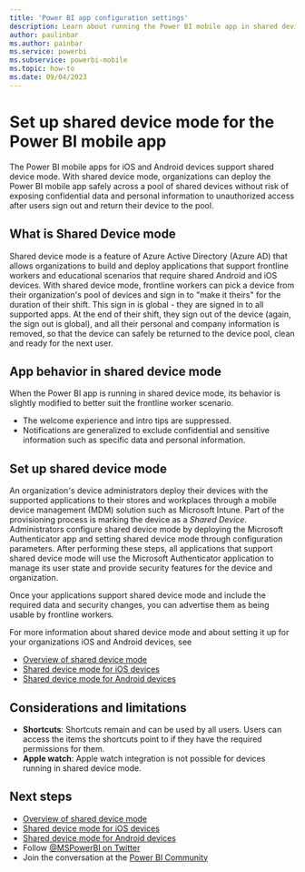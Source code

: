 ```yaml
---
title: 'Power BI app configuration settings'
description: Learn about running the Power BI mobile app in shared device mode to support your organization's frontline workers who use shared devices.
author: paulinbar
ms.author: painbar
ms.service: powerbi
ms.subservice: powerbi-mobile
ms.topic: how-to
ms.date: 09/04/2023
---
```


# Set up shared device mode for the Power BI mobile app

The Power BI mobile apps for iOS and Android devices support shared device mode. With shared device mode, organizations can deploy the Power BI mobile app safely across a pool of shared devices without risk of exposing confidential data and personal information to unauthorized access after users sign out and return their device to the pool.

## What is Shared Device mode

Shared device mode is a feature of Azure Active Directory (Azure AD) that allows organizations to build and deploy applications that support frontline workers and educational scenarios that require shared Android and iOS devices.
With shared device mode, frontline workers can pick a device from their organization's pool of devices and sign in to "make it theirs" for the duration of their shift. This sign in is global - they are signed in to all supported apps. At the end of their shift, they sign out of the device (again, the sign out is global), and all their personal and company information is removed, so that the device can safely be returned to the device pool, clean and ready for the next user.

## App behavior in shared device mode

When the Power BI app is running in shared device mode, its behavior is slightly modified to better suit the frontline worker scenario.

* The welcome experience and intro tips are suppressed. 
* Notifications are generalized to exclude confidential and sensitive information such as specific data and personal information.

## Set up shared device mode

An organization's device administrators deploy their devices with the supported applications to their stores and workplaces through a mobile device management (MDM) solution such as Microsoft Intune. Part of the provisioning process is marking the device as a *Shared Device*. Administrators configure shared device mode by deploying the Microsoft Authenticator app and setting shared device mode through configuration parameters. After performing these steps, all applications that support shared device mode will use the Microsoft Authenticator application to manage its user state and provide security features for the device and organization.

Once your applications support shared device mode and include the required data and security changes, you can advertise them as being usable by frontline workers.

For more information about shared device mode and about setting it up for your organizations iOS and Android devices, see

* [Overview of shared device mode](/azure/active-directory/develop/msal-shared-devices)
* [Shared device mode for iOS devices](/azure/active-directory/develop/msal-ios-shared-devices)
* [Shared device mode for Android devices](/azure/active-directory/develop/msal-android-shared-devices)

## Considerations and limitations

* **Shortcuts**: Shortcuts remain and can be used by all users. Users can access the items the shortcuts point to if they have the required permissions for them.
* **Apple watch**: Apple watch integration is not possible for devices running in shared device mode.

## Next steps

* [Overview of shared device mode](/azure/active-directory/develop/msal-shared-devices)
* [Shared device mode for iOS devices](/azure/active-directory/develop/msal-ios-shared-devices)
* [Shared device mode for Android devices](/azure/active-directory/develop/msal-android-shared-devices)
* Follow [@MSPowerBI on Twitter](https://twitter.com/MSPowerBI)
* Join the conversation at the [Power BI Community](https://community.powerbi.com/)
